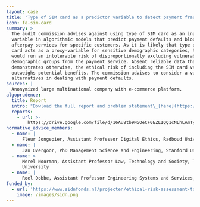 ```yaml
---
layout: case
title: 'Type of SIM card as a predictor variable to detect payment fraud (AA:2022:01)'
icon: fa-sim-card
summary: >
  The audit commission advises against using type of SIM card as an input
  variable in algorithmic models that predict payment defaults and block
  afterpay services for specific customers. As it is likely that type of SIM
  card acts as a proxy-variable for sensitive demographic categories, the model
  would run an intolerable risk of disproportionally excluding vulnerable
  demographic groups from the payment service. Absent reliable data that
  demonstrates otherwise, the ethical risk of including the SIM card variable
  outweighs potential benefits. The commission advises to consider a variety of
  alternatives in dealing with payment defaults.
sources: |
  Anonymized large multinational company with e-commerce platform.
algoprudence:
  title: Report
  intro: "Dowload the full report and problem statement\_[here](https://drive.google.com/file/d/16Au8tb9NGOeCF0EZLIQQ1cNLhLAmTylL/view).\n"
  reports:
    - url: >-
        https://drive.google.com/file/d/16Au8tb9NGOeCF0EZLIQQ1cNLhLAmTylL/preview
normative_advice_members:
  - name: |
      Fleur Jongepier, Assistant Professor Digital Ethics, Radboud University
  - name: |
      Jan Overgoor, PhD Management Science and Engineering, Stanford University
  - name: >
      Merel Noorman, Assistant Professor Law, Technology and Society, Tilburg
      University
  - name: |
      Roel Dobbe, Assistant Professor Engineering Systems and Services, TU Delft
funded_by:
  - url: 'https://www.sidnfonds.nl/projecten/ethical-risk-assessment-tool'
    image: /images/sidn.png
---
```



